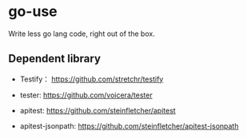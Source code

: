 # go-use
Write less go lang code, right out of the box.


## Dependent library

* Testify： https://github.com/stretchr/testify

* tester: https://github.com/voicera/tester

* apitest: https://github.com/steinfletcher/apitest

* apitest-jsonpath:	https://github.com/steinfletcher/apitest-jsonpath
